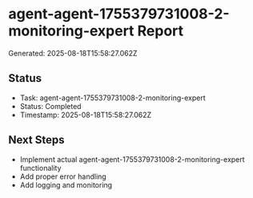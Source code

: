 # agent-agent-1755379731008-2-monitoring-expert Report

Generated: 2025-08-18T15:58:27.062Z

## Status
- Task: agent-agent-1755379731008-2-monitoring-expert
- Status: Completed
- Timestamp: 2025-08-18T15:58:27.062Z

## Next Steps
- Implement actual agent-agent-1755379731008-2-monitoring-expert functionality
- Add proper error handling
- Add logging and monitoring

